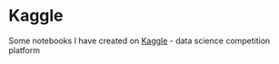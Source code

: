 # Kaggle
Some notebooks I have created on [Kaggle](https://www.kaggle.com/) - data science competition platform
